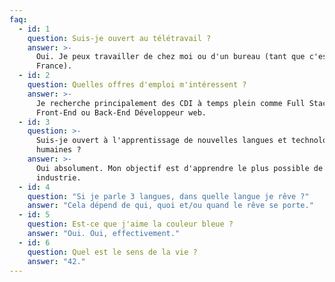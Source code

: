 ```yaml
---
faq:
  - id: 1
    question: Suis-je ouvert au télétravail ?
    answer: >-
      Oui. Je peux travailler de chez moi ou d'un bureau (tant que c'est la
      France).
  - id: 2
    question: Quelles offres d'emploi m'intéressent ?
    answer: >-
      Je recherche principalement des CDI à temps plein comme Full Stack,
      Front-End ou Back-End Développeur web.
  - id: 3
    question: >-
      Suis-je ouvert à l'apprentissage de nouvelles langues et technologies non
      humaines ?
    answer: >-
      Oui absolument. Mon objectif est d'apprendre le plus possible de cette
      industrie.
  - id: 4
    question: "Si je parle 3 langues, dans quelle langue je rêve ?"
    answer: "Cela dépend de qui, quoi et/ou quand le rêve se porte."
  - id: 5
    question: Est-ce que j'aime la couleur bleue ?
    answer: "Oui. Oui, effectivement."
  - id: 6
    question: Quel est le sens de la vie ?
    answer: "42."
---
```

